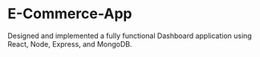 # E-Commerce-App
Designed and implemented a fully functional Dashboard application using React, Node, Express, and MongoDB.
